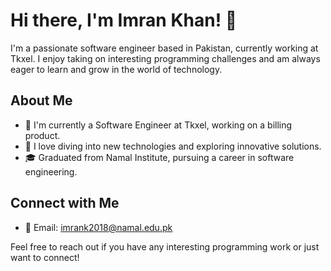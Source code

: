 # Hi there, I'm Imran Khan! 👋

I'm a passionate software engineer based in Pakistan, currently working at Tkxel. I enjoy taking on interesting programming challenges and am always eager to learn and grow in the world of technology.

## About Me

- 💼 I'm currently a Software Engineer at Tkxel, working on a billing product.
- 🌱 I love diving into new technologies and exploring innovative solutions.
- 🎓 Graduated from Namal Institute, pursuing a career in software engineering.

## Connect with Me

- 📧 Email: [imrank2018@namal.edu.pk](mailto:imrank2018@namal.edu.pk)

Feel free to reach out if you have any interesting programming work or just want to connect!

<!-- Happy coding! -->
